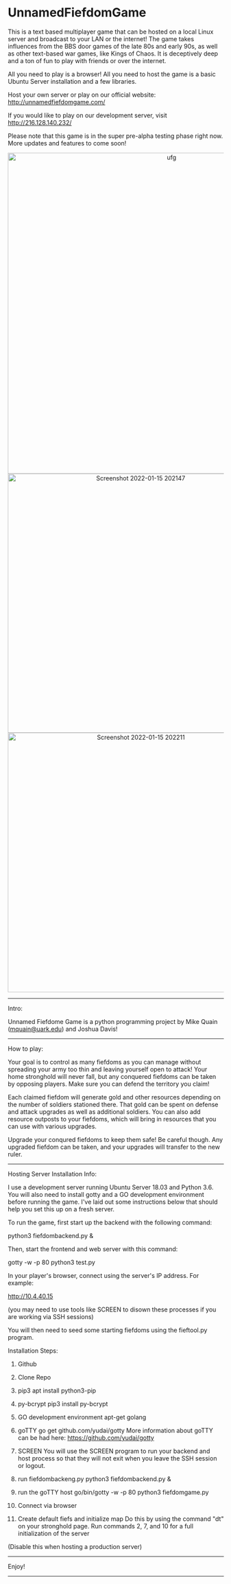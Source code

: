 # UnnamedFiefdomGame

This is a text based multiplayer game that can be hosted on a local Linux server and broadcast to your LAN
or the internet! The game takes influences from the BBS door games of the late 80s and early 90s, as well as
other text-based war games, like Kings of Chaos. It is deceptively deep and a ton of fun to play with friends
or over the internet.

All you need to play is a browser! All you need to host the game is a basic Ubuntu Server installation
and a few libraries.

Host your own server or play on our official website: http://unnamedfiefdomgame.com/

If you would like to play on our development server, visit http://216.128.140.232/

Please note that this game is in the super pre-alpha testing phase right now. More updates and features to 
come soon!

<p align="center">

<img width="748" alt="ufg" src="https://user-images.githubusercontent.com/3498355/149644850-ed561f5c-a28c-4687-80c7-1ffd46be5b91.png">

  
<img width="604" alt="Screenshot 2022-01-15 202147" src="https://user-images.githubusercontent.com/3498355/149644858-cf3adfe8-13b6-437e-b5ef-a0fa28ab5da9.png">

  
<img width="605" alt="Screenshot 2022-01-15 202211" src="https://user-images.githubusercontent.com/3498355/149644859-31fafd11-e42b-448d-9914-cb1d6753d713.png">


---------------------------------------------------------------------------------------------------------------

Intro:

Unnamed Fiefdome Game is a python programming project by Mike Quain (mquain@uark.edu) and Joshua Davis!

---------------------------------------------------------------------------------------------------------------

How to play:

Your goal is to control as many fiefdoms as you can manage without spreading your army too thin and leaving yourself open to attack!
Your home stronghold will never fall, but any conquered fiefdoms can be taken by opposing players. Make sure you can defend the
territory you claim!

Each claimed fiefdom will generate gold and other resources depending on the number of soldiers stationed there. That gold can be spent 
on defense and attack upgrades as well as additional soldiers. You can also add resource outposts to your fiefdoms, which will bring
in resources that you can use with various upgrades.

Upgrade your conqured fiefdoms to keep them safe! Be careful though. Any upgraded fiefdom can be taken, and your upgrades will transfer 
to the new ruler.

---------------------------------------------------------------------------------------------------------------

Hosting Server Installation Info:

I use a development server running Ubuntu Server 18.03 and Python 3.6. You will also need to install gotty and a GO development environment 
before running the game. I've laid out some instructions below that should help you set this up on a fresh server.


To run the game, first start up the backend with the following command:

python3 fiefdombackend.py &

Then, start the frontend and web server with this command:

gotty -w -p 80 python3 test.py

In your player's browser, connect using the server's IP address. For example:

http://10.4.40.15

(you may need to use tools like SCREEN to disown these processes if you are working via SSH sessions)

You will then need to seed some starting fiefdoms using the fieftool.py program.
  
  
Installation Steps:
  
1. Github
  
2. Clone Repo
  
3. pip3
  apt install python3-pip
  
4. py-bcrypt
  pip3 install py-bcrypt
  
5. GO development environment
  apt-get golang
  
5. goTTY
  go get github.com/yudai/gotty
  More information about goTTY can be had here: https://github.com/yudai/gotty
  
6. SCREEN
  You will use the SCREEN program to run your backend and host process so that they
  will not exit when you leave the SSH session or logout.
  
7. run fiefdombackeng.py
  python3 fiefdombackend.py &
  
8. run the goTTY host
  go/bin/gotty -w -p 80 python3 fiefdomgame.py
  
9. Connect via browser
  
10. Create default fiefs and initialize map
  Do this by using the command "dt" on your stronghold page.
  Run commands 2, 7, and 10 for a full initialization of the
  server
  
  (Disable this when hosting a production server)

-----------------------------------------------------------------------------------------------------------------

Enjoy!

-----------------------------------------------------------------------------------------------------------------
